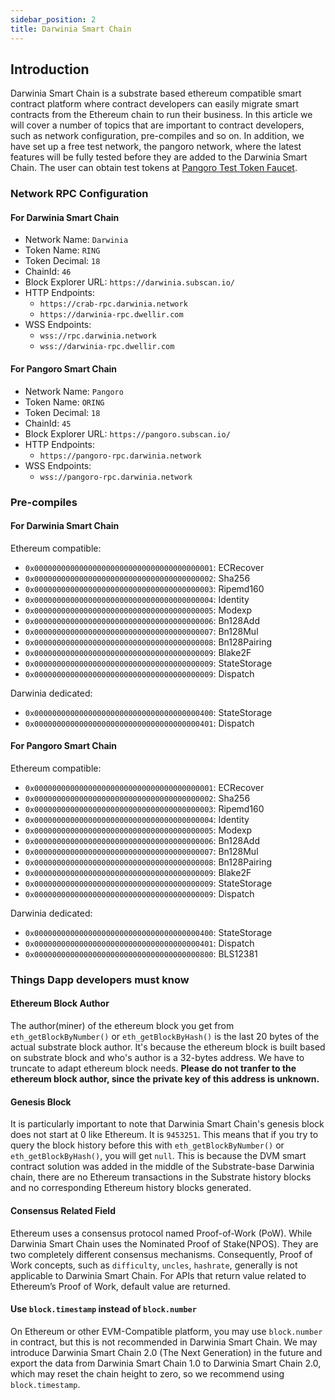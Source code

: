 ```yaml
---
sidebar_position: 2
title: Darwinia Smart Chain
---
```


## Introduction

Darwinia Smart Chain is a substrate based ethereum compatible smart contract platform where contract developers can easily migrate
smart contracts from the Ethereum chain to run their business. In this article we will cover a number of topics that are important to contract developers, such as network configuration, pre-compiles and so on. In addition, we have set up a free test network, the pangoro network, where the latest features will be fully tested before they are added to the Darwinia Smart Chain. The user can obtain test tokens at [Pangoro Test Token Faucet](https://apps.darwinia.network/?network=pangoro).

###  Network RPC Configuration

#### For Darwinia Smart Chain

- Network Name: `Darwinia`
- Token Name: `RING`
- Token Decimal: `18`
- ChainId: `46`
- Block Explorer URL: `https://darwinia.subscan.io/`
- HTTP Endpoints:
    - `https://crab-rpc.darwinia.network`
    - `https://darwinia-rpc.dwellir.com`
- WSS Endpoints:
    - `wss://rpc.darwinia.network`
    - `wss://darwinia-rpc.dwellir.com`

#### For Pangoro Smart Chain

- Network Name: `Pangoro`
- Token Name: `ORING`
- Token Decimal: `18`
- ChainId: `45`
- Block Explorer URL: `https://pangoro.subscan.io/`
- HTTP Endpoints:
    - `https://pangoro-rpc.darwinia.network`
- WSS Endpoints:
    - `wss://pangoro-rpc.darwinia.network`


### Pre-compiles

#### For Darwinia Smart Chain

Ethereum compatible:

- `0x0000000000000000000000000000000000000001`: ECRecover
- `0x0000000000000000000000000000000000000002`: Sha256
- `0x0000000000000000000000000000000000000003`: Ripemd160
- `0x0000000000000000000000000000000000000004`: Identity
- `0x0000000000000000000000000000000000000005`: Modexp
- `0x0000000000000000000000000000000000000006`: Bn128Add
- `0x0000000000000000000000000000000000000007`: Bn128Mul
- `0x0000000000000000000000000000000000000008`: Bn128Pairing
- `0x0000000000000000000000000000000000000009`: Blake2F
- `0x0000000000000000000000000000000000000009`: StateStorage
- `0x0000000000000000000000000000000000000009`: Dispatch

Darwinia dedicated:

- `0x0000000000000000000000000000000000000400`: StateStorage
- `0x0000000000000000000000000000000000000401`: Dispatch

#### For Pangoro Smart Chain

Ethereum compatible:

- `0x0000000000000000000000000000000000000001`: ECRecover
- `0x0000000000000000000000000000000000000002`: Sha256
- `0x0000000000000000000000000000000000000003`: Ripemd160
- `0x0000000000000000000000000000000000000004`: Identity
- `0x0000000000000000000000000000000000000005`: Modexp
- `0x0000000000000000000000000000000000000006`: Bn128Add
- `0x0000000000000000000000000000000000000007`: Bn128Mul
- `0x0000000000000000000000000000000000000008`: Bn128Pairing
- `0x0000000000000000000000000000000000000009`: Blake2F
- `0x0000000000000000000000000000000000000009`: StateStorage
- `0x0000000000000000000000000000000000000009`: Dispatch

Darwinia dedicated:

- `0x0000000000000000000000000000000000000400`: StateStorage
- `0x0000000000000000000000000000000000000401`: Dispatch
- `0x0000000000000000000000000000000000000800`: BLS12381

### Things Dapp developers must know

#### Ethereum Block Author

The author(miner) of the ethereum block you get from `eth_getBlockByNumber()` or `eth_getBlockByHash()` is the last 20 bytes of the actual substrate block author. It's because the ethereum block is built based on substrate block and who's author is a 32-bytes address. We have to truncate to adapt ethereum block needs. **Please do not tranfer to the ethereum block author, since the private key of this address is unknown.**
#### Genesis Block

It is particularly important to note that Darwinia Smart Chain's genesis block does not start at 0 like Ethereum. It is `9453251`. This means that if you try to query the block history before this with `eth_getBlockByNumber()` or `eth_getBlockByHash()`, you will get `null`.  This is because the DVM smart contract solution was added in the middle of the Substrate-base Darwinia chain, there are no Ethereum transactions in the Substrate history blocks and no corresponding Ethereum history blocks generated.

#### Consensus Related Field

Ethereum uses a consensus protocol named Proof-of-Work (PoW). While Darwinia Smart Chain uses the Nominated Proof of Stake(NPOS). They are two completely different consensus mechanisms. Consequently, Proof of Work concepts, such as `difficulty`, `uncles`, `hashrate`, generally is not applicable to Darwinia Smart Chain. For APIs that return value related to Ethereum’s Proof of Work, default value are returned.

#### Use `block.timestamp` instead of `block.number`

On Ethereum or other EVM-Compatible platform, you may use `block.number` in contract, but this is not recommended in Darwinia Smart Chain. We may introduce Darwinia Smart Chain 2.0 (The Next Generation) in the future and export the data from Darwinia Smart Chain 1.0 to Darwinia Smart Chain 2.0, which may reset the chain height to zero, so we recommend using `block.timestamp`.

